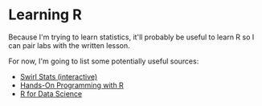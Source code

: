 # Learning R
Because I'm trying to learn statistics, it'll probably be useful to learn R so I can pair labs with the written lesson.

For now, I'm going to list some potentially useful sources:

* [Swirl Stats (interactive)](https://swirlstats.com/)
* [Hands-On Programming with R](https://rstudio-education.github.io/hopr/)
* [R for Data Science](https://r4ds.had.co.nz/)